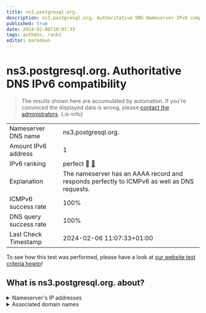 ```yaml
---
title: ns3.postgresql.org.
description: ns3.postgresql.org. Authoritative DNS Nameserver IPv6 compatibility
published: true
date: 2024-02-06T10:07:33
tags: authdns, rank1
editor: markdown
---
```


# ns3.postgresql.org. Authoritative DNS IPv6 compatibility

> The results shown here are accumulated by automation. If you're convinced the displayed data is wrong, please [contact the administrators](/howto/chat). 
{.is-info}




|   |   |
| - | - |
| Nameserver DNS name | ns3.postgresql.org.
| Amount IPv6 address | 1
| IPv6 ranking | perfect :1st_place_medal: [🔗](/howto/ranking) |
| Explanation | The nameserver has an AAAA record and responds perfectly to ICMPv6 as well as DNS requests. |
| ICMPv6 success rate | 100%|
| DNS query success rate | 100% |
| Last Check Timestamp | 2024-02-06 11:07:33+01:00 |

To see how this test was performed, please have a look at [our website test criteria howto](/howto/testcriteria/authdns)!


## What is ns3.postgresql.org. about?




<details>
<summary>Nameserver's IP addresses</summary>

2a02:16a8:dc51::51

</details>



<details>
<summary>Associated domain names</summary>

www.postgresql.org

</details>
